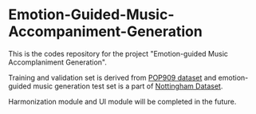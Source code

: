 # Emotion-Guided-Music-Accompaniment-Generation
This is the codes repository for the project "Emotion-guided Music Accomplaniment Generation". 

Training and validation set is derived from [POP909 dataset](https://github.com/music-x-lab/POP909-Dataset) and
emotion-guided music generation test set is a part of [Nottingham Dataset](https://ifdo.ca/~seymour/nottingham/nottingham.html).

Harmonization module and UI module will be completed in the future.
